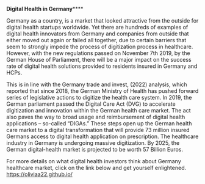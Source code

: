 ****Digital Health in Germany********

Germany as a country, is a market that looked attractive from the outside for digital health startups worldwide. Yet there are hundreds of examples of digital
health innovators from Germany and companies from outside that either moved out again or failed all together, due to certain barriers that seem
to strongly impede the process of digitization process in healthcare. However, with the new regulations passed on November 7th 2019, by the German House of
Parliament, there will be a major impact on the success rate of digital health solutions provided to residents insured in Germany and HCPs.

This is in line with the Germany trade and invest, (2022) analysis, which reported that since 2018, the German Ministry of Health has pushed forward series of 
legislative
actions to digitize the health care system. In 2019, the German parliament passed the Digital Care Act (DVG) to accelerate digitization and innovation within
the German health care market. The act also paves the way to broad usage and reimbursement of digital health applications – so-called “DIGAs.” These steps open
up the German health care market to a digital transformation that will provide 73 million insured Germans access to digital health application on prescription.
The healthcare industry in Germany is undergoing massive digitization. By 2025, the German digital-health market is projected to be worth 57 Billion Euros.

For more details on what digital health investors think about Germany healthcare market, click on the link below and get yourself enlightened.
https://oliviaa22.github.io/
